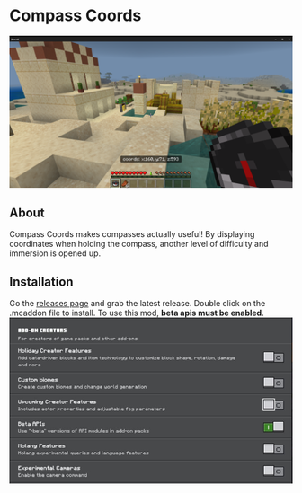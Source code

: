 # Compass Coords
![Preview](preview.png)
## About
Compass Coords makes compasses actually useful! By displaying coordinates when holding the compass, another level of difficulty and immersion is opened up. 
## Installation
Go the [releases page](https://github.com/fireflowerr/CompassCoords/releases/) and grab the latest release. Double click on the .mcaddon file to install. 
To use this mod, **beta apis must be enabled**.
![Beta Apis](experimental_features.jpg)